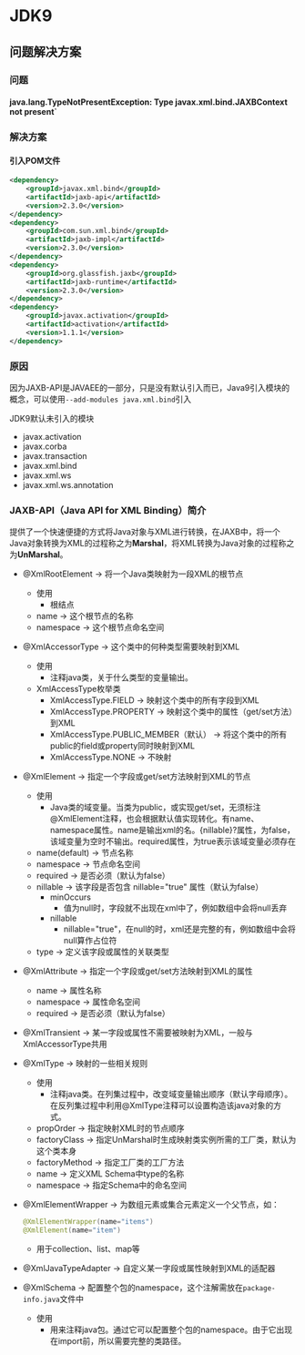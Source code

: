 # JDK9

## 问题解决方案

### 问题

#### java.lang.TypeNotPresentException: Type javax.xml.bind.JAXBContext not present`

### 解决方案

#### 引入POM文件

```xml
<dependency>
    <groupId>javax.xml.bind</groupId>
    <artifactId>jaxb-api</artifactId>
    <version>2.3.0</version>
</dependency>
<dependency>
    <groupId>com.sun.xml.bind</groupId>
    <artifactId>jaxb-impl</artifactId>
    <version>2.3.0</version>
</dependency>
<dependency>
    <groupId>org.glassfish.jaxb</groupId>
    <artifactId>jaxb-runtime</artifactId>
    <version>2.3.0</version>
</dependency>
<dependency>
    <groupId>javax.activation</groupId>
    <artifactId>activation</artifactId>
    <version>1.1.1</version>
</dependency>
```

### 原因

因为JAXB-API是JAVAEE的一部分，只是没有默认引入而已，Java9引入模块的概念，可以使用`--add-modules java.xml.bind`引入

JDK9默认未引入的模块

* javax.activation 
* javax.corba 
* javax.transaction 
* javax.xml.bind 
* javax.xml.ws 
* javax.xml.ws.annotation

### JAXB-API（Java API for XML Binding）简介

提供了一个快速便捷的方式将Java对象与XML进行转换，在JAXB中，将一个Java对象转换为XML的过程称之为**Marshal**，将XML转换为Java对象的过程称之为**UnMarshal**。

* @XmlRootElement  -> 将一个Java类映射为一段XML的根节点

  * 使用
    * 根结点
  * name -> 这个根节点的名称
  * namespace -> 这个根节点命名空间

* @XmlAccessorType -> 这个类中的何种类型需要映射到XML

  * 使用
    * 注释java类，关于什么类型的变量输出。
  * XmlAccessType枚举类
    * XmlAccessType.FIELD -> 映射这个类中的所有字段到XML
    * XmlAccessType.PROPERTY -> 映射这个类中的属性（get/set方法）到XML
    * XmlAccessType.PUBLIC_MEMBER（默认） -> 将这个类中的所有public的field或property同时映射到XML
    * XmlAccessType.NONE -> 不映射

* @XmlElement -> 指定一个字段或get/set方法映射到XML的节点

  * 使用
    * Java类的域变量。当类为public，或实现get/set，无须标注@XmlElement注释，也会根据默认值实现转化。有name、 namespace属性。name是输出xml的名。{nillable}?属性，为false，该域变量为空时不输出。required属性，为true表示该域变量必须存在
  * name(default) -> 节点名称
  * namespace -> 节点命名空间
  * required -> 是否必须（默认为false）
  * nillable -> 该字段是否包含 nillable="true" 属性（默认为false）
    * minOccurs
      * 值为null时，字段就不出现在xml中了，例如数组中会将null丢弃
    * nillable
      * nillable="true"，在null的时，xml还是完整的有，例如数组中会将null算作占位符
  * type -> 定义该字段或属性的关联类型

* @XmlAttribute -> 指定一个字段或get/set方法映射到XML的属性

  * name -> 属性名称
  * namespace -> 属性命名空间
  * required -> 是否必须（默认为false）

* @XmlTransient -> 某一字段或属性不需要被映射为XML，一般与XmlAccessorType共用

* @XmlType -> 映射的一些相关规则

  * 使用
    * 注释java类。在列集过程中，改变域变量输出顺序（默认字母顺序）。在反列集过程中利用@XmlType注释可以设置构造该java对象的方式。
  * propOrder -> 指定映射XML时的节点顺序
  * factoryClass -> 指定UnMarshal时生成映射类实例所需的工厂类，默认为这个类本身
  * factoryMethod -> 指定工厂类的工厂方法
  * name -> 定义XML Schema中type的名称
  * namespace -> 指定Schema中的命名空间

* @XmlElementWrapper -> 为数组元素或集合元素定义一个父节点，如：

  ```java
  @XmlElementWrapper(name="items") 
  @XmlElement(name="item") 
  ```

  * 用于collection、list、map等

* @XmlJavaTypeAdapter -> 自定义某一字段或属性映射到XML的适配器

* @XmlSchema -> 配置整个包的namespace，这个注解需放在`package-info.java`文件中

  * 使用
    * 用来注释java包。通过它可以配置整个包的namespace。由于它出现在import前，所以需要完整的类路径。


